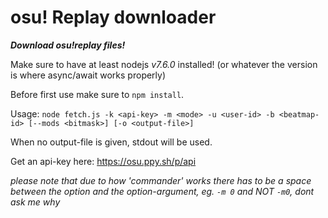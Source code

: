 # osu! Replay downloader
***Download osu!replay files!***

Make sure to have at least nodejs *v7.6.0* installed! (or whatever the version is where async/await works properly)

Before first use make sure to `npm install`.

Usage: `node fetch.js -k <api-key> -m <mode> -u <user-id> -b <beatmap-id> [--mods <bitmask>] [-o <output-file>]`

When no output-file is given, stdout will be used.

Get an api-key here: https://osu.ppy.sh/p/api

*please note that due to how 'commander' works there has to be a space between the option and the option-argument, eg. `-m 0` and NOT `-m0`, dont ask me why*
